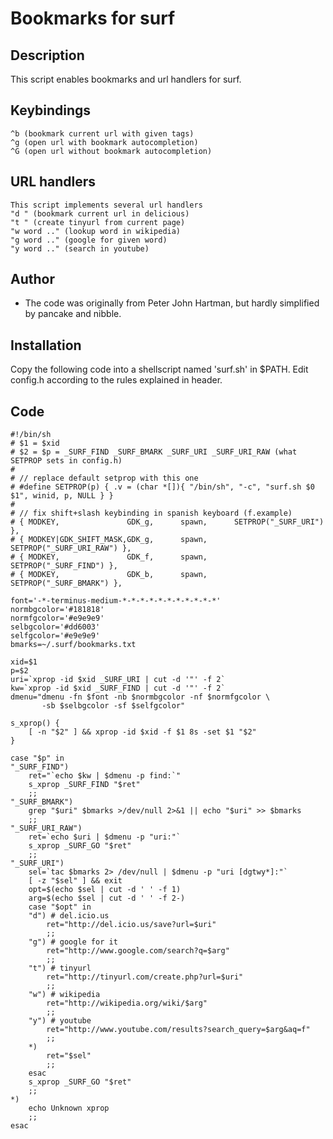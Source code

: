 Bookmarks for surf
==================

Description
-----------

This script enables bookmarks and url handlers for surf.

Keybindings
-----------
	^b (bookmark current url with given tags)
	^g (open url with bookmark autocompletion)
	^G (open url without bookmark autocompletion)

URL handlers
------------
	This script implements several url handlers
	"d " (bookmark current url in delicious)
	"t " (create tinyurl from current page)
	"w word .." (lookup word in wikipedia)
	"g word .." (google for given word)
	"y word .." (search in youtube)

Author
------

* The code was originally from Peter John Hartman, but hardly simplified by pancake and nibble.

Installation
------------

Copy the following code into a shellscript named 'surf.sh' in $PATH. Edit config.h according to the rules explained in header.

Code
----
	#!/bin/sh
	# $1 = $xid
	# $2 = $p = _SURF_FIND _SURF_BMARK _SURF_URI _SURF_URI_RAW (what SETPROP sets in config.h)
	#
	# // replace default setprop with this one
	# #define SETPROP(p) { .v = (char *[]){ "/bin/sh", "-c", "surf.sh $0 $1", winid, p, NULL } }
	#
	# // fix shift+slash keybinding in spanish keyboard (f.example)
	# { MODKEY,               GDK_g,      spawn,      SETPROP("_SURF_URI") },
	# { MODKEY|GDK_SHIFT_MASK,GDK_g,      spawn,      SETPROP("_SURF_URI_RAW") },
	# { MODKEY,               GDK_f,      spawn,      SETPROP("_SURF_FIND") },
	# { MODKEY,               GDK_b,      spawn,      SETPROP("_SURF_BMARK") },

	font='-*-terminus-medium-*-*-*-*-*-*-*-*-*-*-*'
	normbgcolor='#181818'
	normfgcolor='#e9e9e9'
	selbgcolor='#dd6003'
	selfgcolor='#e9e9e9'
	bmarks=~/.surf/bookmarks.txt

	xid=$1
	p=$2
	uri=`xprop -id $xid _SURF_URI | cut -d '"' -f 2`
	kw=`xprop -id $xid _SURF_FIND | cut -d '"' -f 2`
	dmenu="dmenu -fn $font -nb $normbgcolor -nf $normfgcolor \
		   -sb $selbgcolor -sf $selfgcolor"

	s_xprop() {
		[ -n "$2" ] && xprop -id $xid -f $1 8s -set $1 "$2"
	}

	case "$p" in
	"_SURF_FIND")
		ret="`echo $kw | $dmenu -p find:`"
		s_xprop _SURF_FIND "$ret"
		;;
	"_SURF_BMARK")
		grep "$uri" $bmarks >/dev/null 2>&1 || echo "$uri" >> $bmarks
		;;
	"_SURF_URI_RAW")
		ret=`echo $uri | $dmenu -p "uri:"`
		s_xprop _SURF_GO "$ret"
		;;
	"_SURF_URI")
		sel=`tac $bmarks 2> /dev/null | $dmenu -p "uri [dgtwy*]:"`
		[ -z "$sel" ] && exit
		opt=$(echo $sel | cut -d ' ' -f 1)
		arg=$(echo $sel | cut -d ' ' -f 2-)
		case "$opt" in
		"d") # del.icio.us
			ret="http://del.icio.us/save?url=$uri"
			;;
		"g") # google for it
			ret="http://www.google.com/search?q=$arg"
			;;
		"t") # tinyurl
			ret="http://tinyurl.com/create.php?url=$uri"
			;;
		"w") # wikipedia
			ret="http://wikipedia.org/wiki/$arg"
			;;
		"y") # youtube
			ret="http://www.youtube.com/results?search_query=$arg&aq=f"
			;;
		*)
			ret="$sel"
			;;
		esac
		s_xprop _SURF_GO "$ret"
		;;
	*)
		echo Unknown xprop
		;;
	esac
